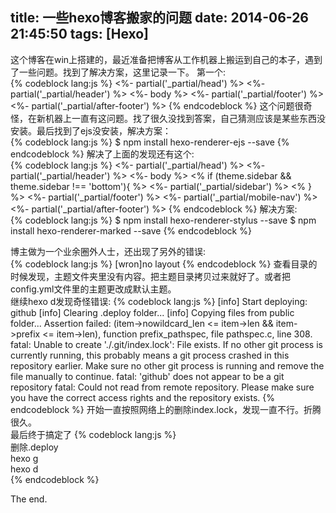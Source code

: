 title: 一些hexo博客搬家的问题
date: 2014-06-26 21:45:50
tags: [Hexo]
---
这个博客在win上搭建的，最近准备把博客从工作机器上搬运到自己的本子，遇到了一些问题。找到了解决方案，这里记录一下。 <!-- more -->
第一个:  
{% codeblock lang:js %}
<%- partial('_partial/head') %>
<%- partial('_partial/header') %>
<%- body %>
<%- partial('_partial/footer') %>
<%- partial('_partial/after-footer') %>
{% endcodeblock %}
这个问题很奇怪，在新机器上一直有这问题。找了很久没找到答案，自己猜测应该是某些东西没安装。最后找到了ejs没安装，解决方案：  
{% codeblock lang:js %}
$ npm install hexo-renderer-ejs --save
{% endcodeblock %}
解决了上面的发现还有这个:  
{% codeblock lang:js %}
<%- partial('_partial/head') %>
<%- partial('_partial/header') %>
<%- body %>
<% if (theme.sidebar && theme.sidebar !== 'bottom'){ %> <%- partial('_partial/sidebar') %> <% } %>
<%- partial('_partial/footer') %>
<%- partial('_partial/mobile-nav') %> <%- partial('_partial/after-footer') %>
{% endcodeblock %}
解决方案:  
{% codeblock lang:js %}
$ npm install hexo-renderer-stylus --save
$ npm install hexo-renderer-marked --save
{% endcodeblock %}
  
博主做为一个业余圈外人士，还出现了另外的错误:  
{% codeblock lang:js %}
[wron]no layout
{% endcodeblock %}
查看目录的时候发现，主题文件夹里没有内容。把主题目录拷贝过来就好了。或者把config.yml文件里的主题更改成默认主题。  
继续hexo d发现奇怪错误:
{% codeblock lang:js %}
[info] Start deploying: github
[info] Clearing .deploy folder...
[info] Copying files from public folder...
Assertion failed: (item->nowildcard_len <= item->len && item->prefix <= item->len), function prefix_pathspec, file     pathspec.c, line 308.
fatal: Unable to create './.git/index.lock': File exists.
If no other git process is currently running, this probably means a
git process crashed in this repository earlier. Make sure no other git
process is running and remove the file manually to continue.
fatal: 'github' does not appear to be a git repository
fatal: Could not read from remote repository. 
Please make sure you have the correct access rights
and the repository exists.
{% endcodeblock %}
开始一直按照网络上的删除index.lock，发现一直不行。折腾很久。  
最后终于搞定了
{% codeblock lang:js %}  
删除.deploy  
hexo g  
hexo d  
{% endcodeblock %}

The end.

